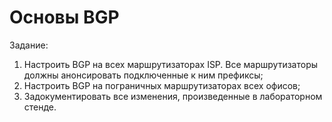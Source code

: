 # Основы BGP

Задание:

1. Настроить BGP на всех маршрутизаторах ISP. Все маршрутизаторы должны анонсировать подключенные к ним префиксы;
2. Настроить BGP на пограничных маршрутизаторах всех офисов;
3. Задокументировать все изменения, произведенные в лабораторном стенде.
